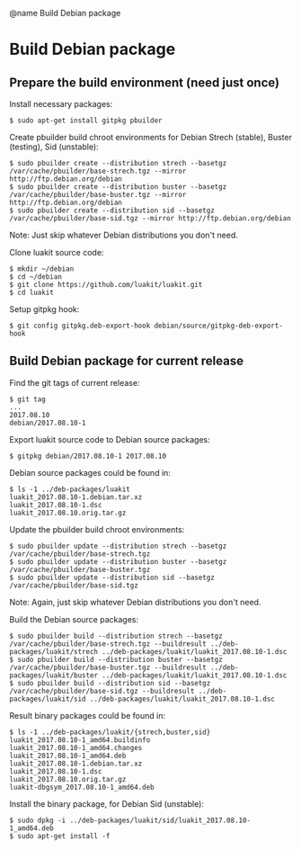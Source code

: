 @name Build Debian package

# Build Debian package

## Prepare the build environment (need just once)

Install necessary packages:

    $ sudo apt-get install gitpkg pbuilder

Create pbuilder build chroot environments for Debian Strech (stable), Buster (testing), Sid (unstable):

    $ sudo pbuilder create --distribution strech --basetgz /var/cache/pbuilder/base-strech.tgz --mirror http://ftp.debian.org/debian
    $ sudo pbuilder create --distribution buster --basetgz /var/cache/pbuilder/base-buster.tgz --mirror http://ftp.debian.org/debian
    $ sudo pbuilder create --distribution sid --basetgz /var/cache/pbuilder/base-sid.tgz --mirror http://ftp.debian.org/debian

Note: Just skip whatever Debian distributions you don't need.

Clone luakit source code:

    $ mkdir ~/debian
    $ cd ~/debian
    $ git clone https://github.com/luakit/luakit.git
    $ cd luakit

Setup gitpkg hook:

    $ git config gitpkg.deb-export-hook debian/source/gitpkg-deb-export-hook

## Build Debian package for current release

Find the git tags of current release:

    $ git tag
    ...
    2017.08.10
    debian/2017.08.10-1

Export luakit source code to Debian source packages:

    $ gitpkg debian/2017.08.10-1 2017.08.10

Debian source packages could be found in:

    $ ls -1 ../deb-packages/luakit
    luakit_2017.08.10-1.debian.tar.xz
    luakit_2017.08.10-1.dsc
    luakit_2017.08.10.orig.tar.gz

Update the pbuilder build chroot environments:

    $ sudo pbuilder update --distribution strech --basetgz /var/cache/pbuilder/base-strech.tgz
    $ sudo pbuilder update --distribution buster --basetgz /var/cache/pbuilder/base-buster.tgz
    $ sudo pbuilder update --distribution sid --basetgz /var/cache/pbuilder/base-sid.tgz

Note: Again, just skip whatever Debian distributions you don't need.

Build the Debian source packages:

    $ sudo pbuilder build --distribution strech --basetgz /var/cache/pbuilder/base-strech.tgz --buildresult ../deb-packages/luakit/strech ../deb-packages/luakit/luakit_2017.08.10-1.dsc
    $ sudo pbuilder build --distribution buster --basetgz /var/cache/pbuilder/base-buster.tgz --buildresult ../deb-packages/luakit/buster ../deb-packages/luakit/luakit_2017.08.10-1.dsc
    $ sudo pbuilder build --distribution sid --basetgz /var/cache/pbuilder/base-sid.tgz --buildresult ../deb-packages/luakit/sid ../deb-packages/luakit/luakit_2017.08.10-1.dsc

Result binary packages could be found in:

    $ ls -1 ../deb-packages/luakit/{strech,buster,sid}
    luakit_2017.08.10-1_amd64.buildinfo
    luakit_2017.08.10-1_amd64.changes
    luakit_2017.08.10-1_amd64.deb
    luakit_2017.08.10-1.debian.tar.xz
    luakit_2017.08.10-1.dsc
    luakit_2017.08.10.orig.tar.gz
    luakit-dbgsym_2017.08.10-1_amd64.deb

Install the binary package, for Debian Sid (unstable):

    $ sudo dpkg -i ../deb-packages/luakit/sid/luakit_2017.08.10-1_amd64.deb
    $ sudo apt-get install -f
